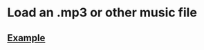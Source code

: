 # Load an .mp3 or other music file
## [Example](https://karenanndonnachie.github.io/AtotheK/Chapter_3/sound/loadSong)
